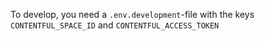 To develop, you need a `.env.development`-file with the keys `CONTENTFUL_SPACE_ID` and `CONTENTFUL_ACCESS_TOKEN`
